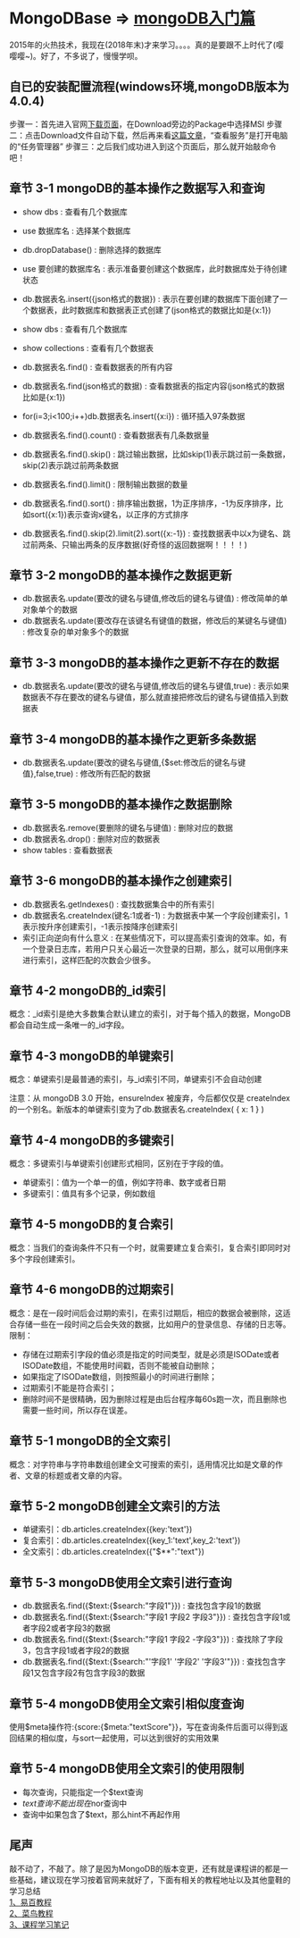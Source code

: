 # MongoDBase => [mongoDB入门篇](https://www.imooc.com/learn/295)
2015年的火热技术，我现在(2018年末)才来学习。。。。真的是要跟不上时代了(嘤嘤嘤~)。好了，不多说了，慢慢学呗。


## 自已的安装配置流程(windows环境,mongoDB版本为4.0.4)
步骤一：首先进入官网[下载页面](https://www.mongodb.com/download-center/community?jmp=nav)，在Download旁边的Package中选择MSI
步骤二：点击Download文件自动下载，然后再来看[这篇文章](https://blog.csdn.net/weixin_41226024/article/details/82857597?utm_source=blogxgwz3)，“查看服务”是打开电脑的“任务管理器”
步骤三：之后我们成功进入到这个页面后，那么就开始敲命令吧！


## 章节 3-1 mongoDB的基本操作之数据写入和查询
- show dbs : 查看有几个数据库
- use 数据库名 : 选择某个数据库
- db.dropDatabase() : 删除选择的数据库

- use 要创建的数据库名 : 表示准备要创建这个数据库，此时数据库处于待创建状态
- db.数据表名.insert({json格式的数据}) : 表示在要创建的数据库下面创建了一个数据表，此时数据库和数据表正式创建了(json格式的数据比如是{x:1})
- show dbs : 查看有几个数据库
- show collections : 查看有几个数据表
- db.数据表名.find() : 查看数据表的所有内容
- db.数据表名.find(json格式的数据) : 查看数据表的指定内容(json格式的数据比如是{x:1})
- for(i=3;i<100;i++)db.数据表名.insert({x:i}) : 循环插入97条数据
- db.数据表名.find().count() : 查看数据表有几条数据量
- db.数据表名.find().skip() : 跳过输出数据，比如skip(1)表示跳过前一条数据，skip(2)表示跳过前两条数据
- db.数据表名.find().limit() : 限制输出数据的数量
- db.数据表名.find().sort() : 排序输出数据，1为正序排序，-1为反序排序，比如sort({x:1})表示查询x键名，以正序的方式排序
- db.数据表名.find().skip(2).limit(2).sort({x:-1}) : 查找数据表中以x为键名、跳过前两条、只输出两条的反序数据(好奇怪的返回数据啊！！！！)


## 章节 3-2 mongoDB的基本操作之数据更新
- db.数据表名.update(要改的键名与键值,修改后的键名与键值) : 修改简单的单对象单个的数据
- db.数据表名.update(要改存在该键名有键值的数据，修改后的某键名与键值) : 修改复杂的单对象多个的数据


## 章节 3-3 mongoDB的基本操作之更新不存在的数据
- db.数据表名.update(要改的键名与键值,修改后的键名与键值,true) : 表示如果数据表不存在要改的键名与键值，那么就直接把修改后的键名与键值插入到数据表


## 章节 3-4 mongoDB的基本操作之更新多条数据
- db.数据表名.update(要改的键名与键值,{$set:修改后的键名与键值},false,true) : 修改所有匹配的数据


## 章节 3-5 mongoDB的基本操作之数据删除
- db.数据表名.remove(要删除的键名与键值) : 删除对应的数据
- db.数据表名.drop() : 删除对应的数据表
- show tables : 查看数据表


## 章节 3-6 mongoDB的基本操作之创建索引
- db.数据表名.getIndexes() : 查找数据集合中的所有索引
- db.数据表名.createIndex(键名:1或者-1) : 为数据表中某一个字段创建索引，1表示按升序创建索引，-1表示按降序创建索引
- 索引正向逆向有什么意义 : 在某些情况下，可以提高索引查询的效率。如，有一个登录日志库，若用户只关心最近一次登录的日期，那么，就可以用倒序来进行索引，这样匹配的次数会少很多。


## 章节 4-2 mongoDB的_id索引
概念：_id索引是绝大多数集合默认建立的索引，对于每个插入的数据，MongoDB都会自动生成一条唯一的_id字段。


## 章节 4-3 mongoDB的单键索引
概念：单键索引是最普通的索引，与_id索引不同，单键索引不会自动创建<br>

注意：从 mongoDB 3.0 开始，ensureIndex 被废弃，今后都仅仅是 createIndex 的一个别名。新版本的单键索引变为了db.数据表名.createIndex( { x: 1 } )


## 章节 4-4 mongoDB的多键索引
概念：多键索引与单键索引创建形式相同，区别在于字段的值。
- 单键索引：值为一个单一的值，例如字符串、数字或者日期
- 多键索引：值具有多个记录，例如数组


## 章节 4-5 mongoDB的复合索引
概念：当我们的查询条件不只有一个时，就需要建立复合索引，复合索引即同时对多个字段创建索引。


## 章节 4-6 mongoDB的过期索引
概念：是在一段时间后会过期的索引，在索引过期后，相应的数据会被删除，这适合存储一些在一段时间之后会失效的数据，比如用户的登录信息、存储的日志等。
限制：
- 存储在过期索引字段的值必须是指定的时间类型，就是必须是ISODate或者ISODate数组，不能使用时间戳，否则不能被自动删除；
- 如果指定了ISODate数组，则按照最小的时间进行删除；
- 过期索引不能是符合索引；
- 删除时间不是很精确，因为删除过程是由后台程序每60s跑一次，而且删除也需要一些时间，所以存在误差。


## 章节 5-1 mongoDB的全文索引
概念：对字符串与字符串数组创建全文可搜索的索引，适用情况比如是文章的作者、文章的标题或者文章的内容。


## 章节 5-2 mongoDB创建全文索引的方法
- 单键索引：db.articles.createIndex({key:'text'})
- 复合索引：db.articles.createIndex({key_1:'text',key_2:'text'})
- 全文索引：db.articles.createIndex({"$**":"text"})


## 章节 5-3 mongoDB使用全文索引进行查询
- db.数据表名.find({$text:{$search:"字段1"}}) : 查找包含字段1的数据
- db.数据表名.find({$text:{$search:"字段1 字段2 字段3"}}) : 查找包含字段1或者字段2或者字段3的数据
- db.数据表名.find({$text:{$search:"字段1 字段2 -字段3"}}) : 查找除了字段3，包含字段1或者字段2的数据
- db.数据表名.find({$text:{$search:"\'字段1\' \'字段2\' \'字段3\'"}}) : 查找包含字段1又包含字段2有包含字段3的数据


## 章节 5-4 mongoDB使用全文索引相似度查询
使用$meta操作符:{score:{$meta:"textScore"}}，写在查询条件后面可以得到返回结果的相似度，与sort一起使用，可以达到很好的实用效果


## 章节 5-4 mongoDB使用全文索引的使用限制
- 每次查询，只能指定一个$text查询
- $text查询不能出现在$nor查询中
- 查询中如果包含了$text，那么hint不再起作用


## 尾声
敲不动了，不敲了。除了是因为MongoDB的版本变更，还有就是课程讲的都是一些基础，建议现在学习按着官网来就好了，下面有相关的教程地址以及其他童鞋的学习总结<br>
[1、易百教程](https://www.yiibai.com/mongodb/mongodb_quick_guide.html)<br>
[2、菜鸟教程](http://www.runoob.com/mongodb/mongodb-tutorial.html)<br>
[3、课程学习笔记](http://www.lrshuai.top/atc/show/67)<br>

